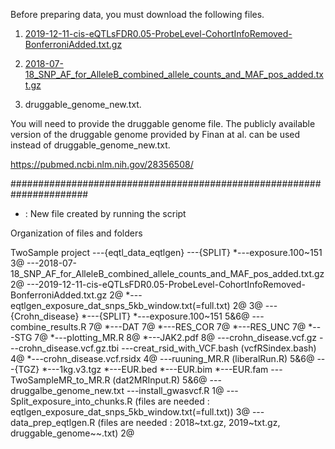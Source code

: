 Before preparing data, you must download the following files.

1. [2019-12-11-cis-eQTLsFDR0.05-ProbeLevel-CohortInfoRemoved-BonferroniAdded.txt.gz](https://molgenis26.gcc.rug.nl/downloads/eqtlgen/cis-eqtl/2019-12-11-cis-eQTLsFDR0.05-ProbeLevel-CohortInfoRemoved-BonferroniAdded.txt.gz)

2. [2018-07-18_SNP_AF_for_AlleleB_combined_allele_counts_and_MAF_pos_added.txt.gz](https://molgenis26.gcc.rug.nl/downloads/eqtlgen/cis-eqtl/2018-07-18_SNP_AF_for_AlleleB_combined_allele_counts_and_MAF_pos_added.txt.gz)

3. druggable_genome_new.txt.

You will need to provide the druggable genome file. The publicly available version of the druggable genome provided by Finan at al. can be used instead of druggable_genome_new.txt.

https://pubmed.ncbi.nlm.nih.gov/28356508/

######################################################################


* : New file created by running the script

Organization of files and folders

TwoSample project
---{eqtl_data_eqtlgen}
   ---{SPLIT}
     *---exposure.100~151 3@
   ---2018-07-18_SNP_AF_for_AlleleB_combined_allele_counts_and_MAF_pos_added.txt.gz 2@
   ---2019-12-11-cis-eQTLsFDR0.05-ProbeLevel-CohortInfoRemoved-BonferroniAdded.txt.gz 2@
  *---eqtlgen_exposure_dat_snps_5kb_window.txt(=full.txt) 2@ 3@
---{Crohn_disease}
  *---{SPLIT}
     *---exposure.100~151 5&6@
      ---combine_results.R 7@
     *---DAT 7@
     *---RES_COR 7@
     *---RES_UNC 7@
     *---STG 7@ 
     *---plotting_MR.R 8@
     *---JAK2.pdf 8@
   ---crohn_disease.vcf.gz
   ---crohn_disease.vcf.gz.tbi
   ---creat_rsid_with_VCF.bash (vcfRSindex.bash) 4@
  *---crohn_disease.vcf.rsidx 4@
   ---ruuning_MR.R (liberalRun.R) 5&6@
---{TGZ}
  *---1kg.v3.tgz
  *---EUR.bed
  *---EUR.bim
  *---EUR.fam
---TwoSampleMR_to_MR.R (dat2MRInput.R) 5&6@
---druggalbe_genome_new.txt
---install_gwasvcf.R 1@
---Split_exposure_into_chunks.R (files are needed : eqtlgen_exposure_dat_snps_5kb_window.txt(=full.txt)) 3@
---data_prep_eqtlgen.R (files are needed : 2018~txt.gz, 2019~txt.gz, druggable_genome~~.txt) 2@
